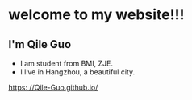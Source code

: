 # welcome to my website!!!
## I'm Qile Guo

- I am student from BMI, ZJE.
- I live in Hangzhou, a beautiful city.

[ https: //Qile-Guo.github.io/](https://qile-guo.github.io/)
